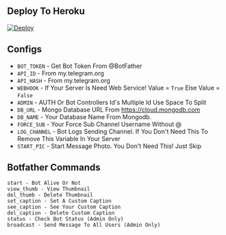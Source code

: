 
## Deploy To Heroku

<a href="https://heroku.com/deploy?template=https://github.com/gbrohit/TIC-Rename-Bot-1"><img src="https://www.herokucdn.com/deploy/button.svg" alt="Deploy"></a>



## Configs 

* `BOT_TOKEN`  - Get Bot Token From @BotFather
* `API_ID` - From my.telegram.org 
* `API_HASH` - From my.telegram.org
* `WEBHOOK` - If Your Server Is Need Web Service! Value = `True` Else Value = `False`
* `ADMIN` - AUTH Or Bot Controllers Id's Multiple Id Use Space To Split 
* `DB_URL`  - Mongo Database URL From https://cloud.mongodb.com
* `DB_NAME`  - Your Database Name From Mongodb. 
* `FORCE_SUB` - Your Force Sub Channel Username Without @
* `LOG_CHANNEL` - Bot Logs Sending Channel. If You Don't Need This To Remove This Variable In Your Server
* `START_PIC` - Start Message Photo. You Don't Need This! Just Skip

## Botfather Commands
```
start - Bot Alive Or Not
view_thumb - View Thumbnail
del_thumb - Delete Thumbnail
set_caption - Set A Custom Caption
see_caption - See Your Custom Caption
del_caption - Delete Custom Caption
status - Check Bot Status (Admin Only)
broadcast - Send Message To All Users (Admin Only)
```

